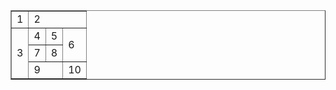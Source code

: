 <html>
<head>
<title></title>
</head>
<body>
  <table width = "50%" border="1">
    <tr>
      <td>1</td><td colspan="3">2</td>
    </tr>
    <tr>
      <td rowspan="3">3</td><td>4</td><td>5</td><td rowspan="2">6</td>
    </tr>
    <tr>
      <td>7</td><td>8</td>
    </tr>
    <tr>
      <td colspan="2">9</td><td>10</td>
    </tr>
   
  </table>
</body>
</html>
